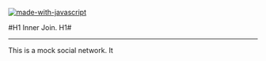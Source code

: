 [![made-with-javascript](https://img.shields.io/badge/Made%20with-JavaScript-1f425f.svg)](https://www.javascript.com)

#H1 Inner Join. H1#

---

This is a mock social network. It
